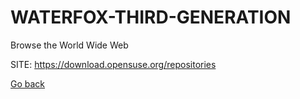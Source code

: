 # WATERFOX-THIRD-GENERATION
 
 Browse the World Wide Web
 
 SITE: https://download.opensuse.org/repositories

 [Go back](https://portable-linux-apps.github.io/apps.html)
